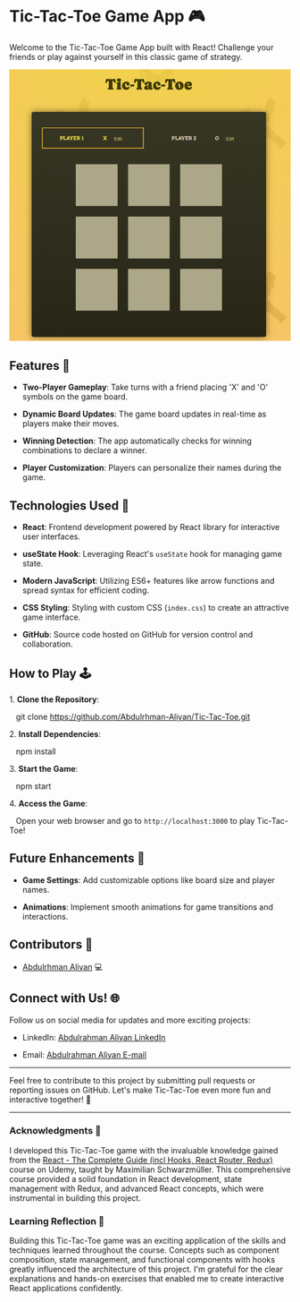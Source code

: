 # Tic-Tac-Toe Game App 🎮

Welcome to the Tic-Tac-Toe Game App built with React! Challenge your friends or play against yourself in this classic game of strategy.

![Tic-Tac-Toe App Preview](tic-tac-toe.png)


## Features 🌟

- **Two-Player Gameplay**: Take turns with a friend placing 'X' and 'O' symbols on the game board.

- **Dynamic Board Updates**: The game board updates in real-time as players make their moves.

- **Winning Detection**: The app automatically checks for winning combinations to declare a winner.

- **Player Customization**: Players can personalize their names during the game.


## Technologies Used 🚀

- **React**: Frontend development powered by React library for interactive user interfaces.

- **useState Hook**: Leveraging React's `useState` hook for managing game state.

- **Modern JavaScript**: Utilizing ES6+ features like arrow functions and spread syntax for efficient coding.

- **CSS Styling**: Styling with custom CSS (`index.css`) to create an attractive game interface.

- **GitHub**: Source code hosted on GitHub for version control and collaboration.


## How to Play 🕹️

1\. **Clone the Repository**:

   git clone https://github.com/Abdulrhman-Aliyan/Tic-Tac-Toe.git


2\. **Install Dependencies**:

   npm install

3\. **Start the Game**:

   npm start

4\. **Access the Game**:

   Open your web browser and go to `http://localhost:3000` to play Tic-Tac-Toe!


## Future Enhancements 🌈

- **Game Settings**: Add customizable options like board size and player names.

- **Animations**: Implement smooth animations for game transitions and interactions.


## Contributors 🌟

- [Abdulrhman Aliyan](https://github.com/Abdulrhman-Aliyan) 💻



## Connect with Us! 🌐

Follow us on social media for updates and more exciting projects:

- LinkedIn: [Abdulrahman Aliyan LinkedIn](https://www.linkedin.com/in/abdalrhman-aliyan-b0855416a/)

- Email: [Abdulrahman Aliyan E-mail](abdulrahmanaliyan@gmail.com)

---

Feel free to contribute to this project by submitting pull requests or reporting issues on GitHub. Let's make Tic-Tac-Toe even more fun and interactive together! 🚀

---

### Acknowledgments 🙏

I developed this Tic-Tac-Toe game with the invaluable knowledge gained from the [React - The Complete Guide (incl Hooks, React Router, Redux)](https://www.udemy.com/course/react-the-complete-guide-incl-redux/) course on Udemy, taught by Maximilian Schwarzmüller. This comprehensive course provided a solid foundation in React development, state management with Redux, and advanced React concepts, which were instrumental in building this project.


### Learning Reflection 🌱

Building this Tic-Tac-Toe game was an exciting application of the skills and techniques learned throughout the course. Concepts such as component composition, state management, and functional components with hooks greatly influenced the architecture of this project. I'm grateful for the clear explanations and hands-on exercises that enabled me to create interactive React applications confidently.